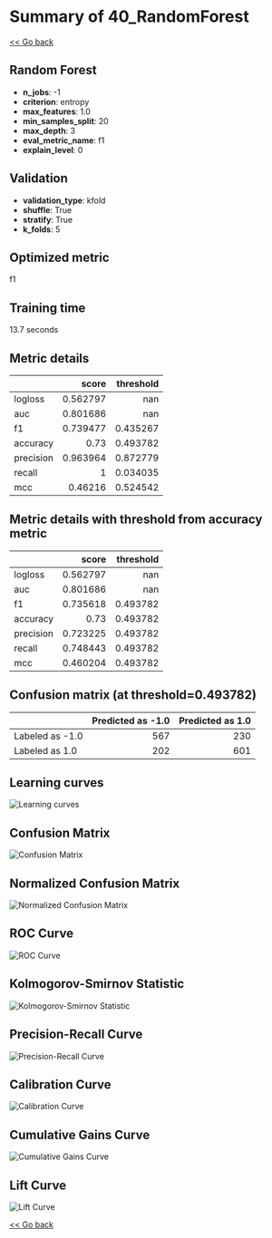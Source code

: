 # Summary of 40_RandomForest

[<< Go back](../README.md)


## Random Forest
- **n_jobs**: -1
- **criterion**: entropy
- **max_features**: 1.0
- **min_samples_split**: 20
- **max_depth**: 3
- **eval_metric_name**: f1
- **explain_level**: 0

## Validation
 - **validation_type**: kfold
 - **shuffle**: True
 - **stratify**: True
 - **k_folds**: 5

## Optimized metric
f1

## Training time

13.7 seconds

## Metric details
|           |    score |   threshold |
|:----------|---------:|------------:|
| logloss   | 0.562797 |  nan        |
| auc       | 0.801686 |  nan        |
| f1        | 0.739477 |    0.435267 |
| accuracy  | 0.73     |    0.493782 |
| precision | 0.963964 |    0.872779 |
| recall    | 1        |    0.034035 |
| mcc       | 0.46216  |    0.524542 |


## Metric details with threshold from accuracy metric
|           |    score |   threshold |
|:----------|---------:|------------:|
| logloss   | 0.562797 |  nan        |
| auc       | 0.801686 |  nan        |
| f1        | 0.735618 |    0.493782 |
| accuracy  | 0.73     |    0.493782 |
| precision | 0.723225 |    0.493782 |
| recall    | 0.748443 |    0.493782 |
| mcc       | 0.460204 |    0.493782 |


## Confusion matrix (at threshold=0.493782)
|                 |   Predicted as -1.0 |   Predicted as 1.0 |
|:----------------|--------------------:|-------------------:|
| Labeled as -1.0 |                 567 |                230 |
| Labeled as 1.0  |                 202 |                601 |

## Learning curves
![Learning curves](learning_curves.png)
## Confusion Matrix

![Confusion Matrix](confusion_matrix.png)


## Normalized Confusion Matrix

![Normalized Confusion Matrix](confusion_matrix_normalized.png)


## ROC Curve

![ROC Curve](roc_curve.png)


## Kolmogorov-Smirnov Statistic

![Kolmogorov-Smirnov Statistic](ks_statistic.png)


## Precision-Recall Curve

![Precision-Recall Curve](precision_recall_curve.png)


## Calibration Curve

![Calibration Curve](calibration_curve_curve.png)


## Cumulative Gains Curve

![Cumulative Gains Curve](cumulative_gains_curve.png)


## Lift Curve

![Lift Curve](lift_curve.png)



[<< Go back](../README.md)
